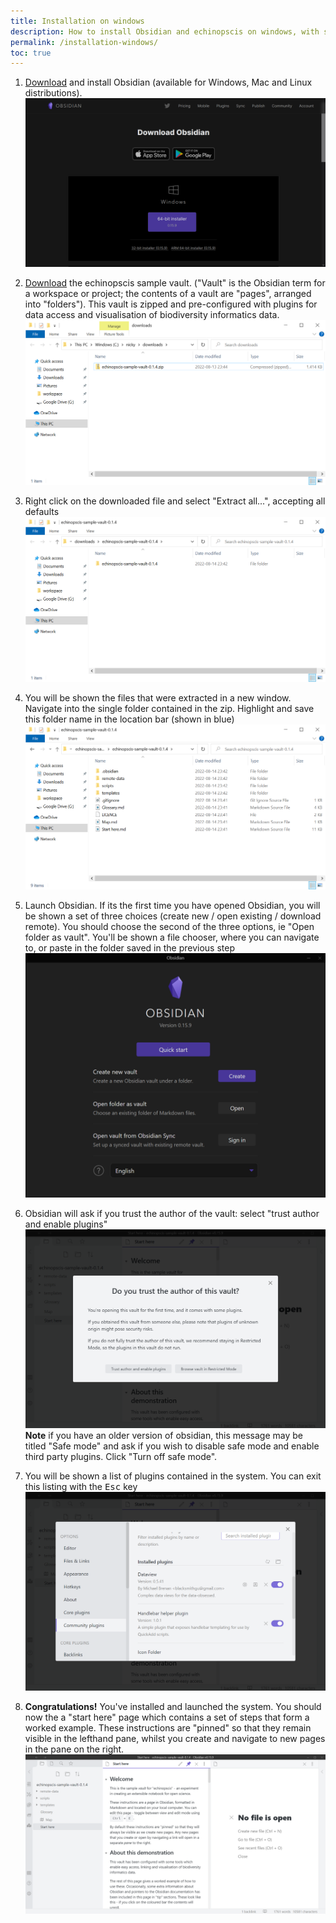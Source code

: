 ```yaml
---
title: Installation on windows
description: How to install Obsidian and echinopscis on windows, with screenshots
permalink: /installation-windows/
toc: true
---
```


1. [Download](https://obsidian.md/download) and install Obsidian (available for Windows, Mac and Linux distributions).
![Obsidian download page](/assets/images/install-01.png)

1. [Download](https://github.com/echinopscis/echinopscis-sample-vault/releases/download/v0.1.5/echinopscis-sample-vault-0.1.5.zip) the echinopscis sample vault. ("Vault" is the Obsidian term for a workspace or project; the contents of a vault are "pages", arranged into "folders"). This vault is zipped and pre-configured with plugins for data access and visualisation of biodiversity informatics data.
![Obsidian download page](/assets/images/install-02.png)

1. Right click on the downloaded file and select "Extract all...", accepting all defaults
![Extracted ecinopscis sample vault](/assets/images/install-03.png)

1. You will be shown the files that were extracted in a new window. Navigate into the single folder contained in the zip. Highlight and save this folder name in the location bar (shown in blue)
![Extracted ecinopscis sample vault - contents](/assets/images/install-04.png)

1. Launch Obsidian. If its the first time you have opened Obsidian, you will be shown a set of three choices (create new / open existing / download remote). You should choose the second of the three options, ie "Open folder as vault". You'll be shown a file chooser, where you can navigate to, or paste in the folder saved in the previous step 
![Obsidian launch screen](/assets/images/install-06.png)

1. Obsidian will ask if you trust the author of the vault: select "trust author and enable plugins"
![Obsidian trust question](/assets/images/install-07.png)
**Note** if you have an older version of obsidian, this message may be titled "Safe mode" and ask if you wish to disable safe mode and enable third party plugins. Click "Turn off safe mode".

1. You will be shown a list of plugins contained in the system. You can exit this listing with the <kbd>Esc</kbd> key
![Obsidian plugin listing](/assets/images/install-08.png)

1. **Congratulations!** You've installed and launched the system. You should now the a "start here" page which contains a set of steps that form a worked example. These instructions are "pinned" so that  they remain visible in the lefthand pane, whilst you create and navigate to new pages in the pane on the right. 
![echinopscis start here page](/assets/images/install-09.png)


